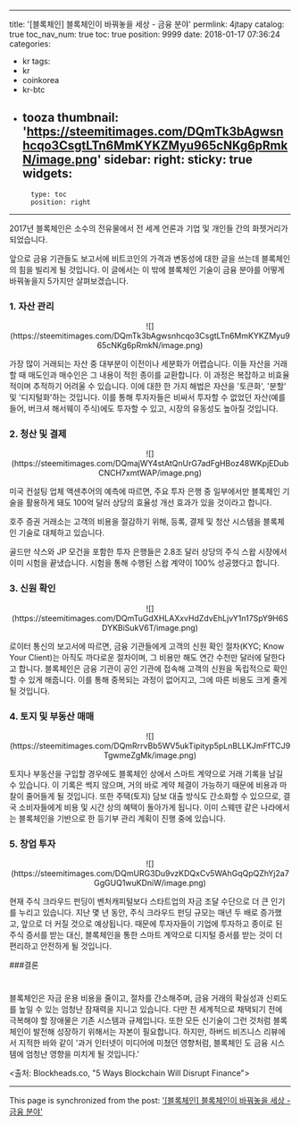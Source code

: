 
---
title: '[블록체인]  블록체인이 바꿔놓을 세상 - 금융 분야'
permlink: 4jtapy
catalog: true
toc_nav_num: true
toc: true
position: 9999
date: 2018-01-17 07:36:24
categories:
- kr
tags:
- kr
- coinkorea
- kr-btc
- tooza
thumbnail: 'https://steemitimages.com/DQmTk3bAgwsnhcqo3CsgtLTn6MmKYKZMyu965cNKg6pRmkN/image.png'
sidebar:
    right:
        sticky: true
widgets:
    -
        type: toc
        position: right
---


2017년 블록체인은 소수의 전유물에서  전 세계 언론과 기업 및 개인들 간의 화젯거리가 되었습니다.  

앞으로 금융 기관들도 보고서에 비트코인의 가격과 변동성에 대한 글을 쓰는데 블록체인의 힘을 빌리게 될 것입니다.  이 글에서는 이 밖에 블록체인 기술이 금융 분야를 어떻게 바꿔놓을지  5가지만 살펴보겠습니다.   

### 1. 자산 관리 

<center>
![](https://steemitimages.com/DQmTk3bAgwsnhcqo3CsgtLTn6MmKYKZMyu965cNKg6pRmkN/image.png)
</center>

가장 많이 거래되는 자산 중 대부분이 이전이나 세분화가 어렵습니다.  이들 자산을 거래할 때 매도인과 매수인은  그 내용이 적힌 종이를 교환합니다.  이 과정은 복잡하고 비효율적이며 추적하기 어려울 수 있습니다.   이에 대한 한 가지 해법은 자산을 '토큰화', '분할' 및 '디지털화'하는 것입니다.  이를 통해 투자자들은 비싸서 투자할 수 없었던  자산(예를 들어, 버크셔 해서웨이 주식)에도 투자할 수 있고, 시장의 유동성도 높아질 것입니다.  

### 2. 청산 및 결제 

<center>
![](https://steemitimages.com/DQmajWY4stAtQnUrG7adFgHBoz48WKpjEDubCNCH7xmtWAP/image.png)
</center>

미국 컨설팅 업체 액센추어의 예측에 따르면, 주요 투자 은행 중 일부에서만 블록체인 기술을 활용하게 돼도 100억 달러 상당의 효율성 개선 효과가 있을 것이라고 합니다. 
  
호주 증권 거래소는 고객의 비용을 절감하기 위해, 등록, 결제 및 청산 시스템을 블록체인 기술로 대체하고 있습니다. 

골드만 삭스와 JP 모건을 포함한 투자 은행들은 2.8조 달러 상당의 주식 스왑 시장에서 이미 시험을 끝냈습니다.  시험을 통해 수행된 스왑 계약이 100% 성공했다고 합니다.  

### 3. 신원 확인 

<center>
![](https://steemitimages.com/DQmTuGdXHLAXxvHdZdvEhLjvY1n17SpY9H6SDYKBiSukV6T/image.png)
</center>

로이터 통신의 보고서에 따르면, 금융 기관들에게 고객의 신원 확인 절차(KYC; Know Your Client)는 아직도 까다로운 절차이며, 그 비용만 해도 연간 수천만 달러에 달한다고 합니다.   블록체인은 금융 기관이 공인 기관에 접속해 고객의 신원을 독립적으로 확인할 수 있게 해줍니다.  이를 통해 중복되는 과정이 없어지고, 그에 따른 비용도 크게 줄게 될 것입니다.  

### 4. 토지 및 부동산 매매 

<center>
![](https://steemitimages.com/DQmRrrvBb5WV5ukTipityp5pLnBLLKJmFfTCJ9TgwmeZgMk/image.png)
</center>

토지나 부동산을 구입할 경우에도 블록체인 상에서 스마트 계약으로 거래 기록을 남길 수 있습니다.  이 기록은 썩지 않으며, 거의 바로 계약 체결이 가능하기 때문에 비용과 마찰이 줄어들게 될 것입니다.   또한 주택(토지) 담보 대출 방식도 간소화할 수 있으므로, 결국 소비자들에게 비용 및 시간 상의 혜택이 돌아가게 됩니다.  이미 스웨덴 같은 나라에서는 블록체인을 기반으로 한 등기부 관리 계획이 진행 중에 있습니다.  

### 5. 창업 투자 

<center>
![](https://steemitimages.com/DQmURG3Du9vzKDQxCv5WAhGqQpQZhYj2a7GgGUQ1wuKDniW/image.png)
</center>

현재 주식 크라우드 펀딩이 벤처캐피털보다 스타트업의 자금 조달 수단으로  더 큰 인기를 누리고 있습니다.  지난 몇 년 동안, 주식 크라우드 펀딩 규모는 매년 두 배로 증가했고, 앞으로 더 커질 것으로 예상됩니다.  때문에 투자자들이 기업에 투자하고 종이로 된 주식 증서를 받는 대신, 블록체인을 통한 스마트 계약으로  디지털 증서를 받는 것이 더 편리하고 안전하게 될 것입니다.  

###결론 
#
블록체인은 자금 운용 비용을 줄이고, 절차를 간소해주며, 금융 거래의 확실성과 신뢰도를 높일 수 있는 엄청난 잠재력을 지니고 있습니다.  다만 전 세계적으로 채택되기 전에 극복해야 할 장애물은 기존 시스템과 규제입니다.  또한 모든 신기술이 그런 것처럼 블록체인이 발전해  성장하기 위해서는 자본이 필요합니다.  하지만,  하버드 비즈니스 리뷰에서 지적한 바와 같이 '과거 인터넷이 미디어에 미쳤던 영향처럼, 블록체인 도 금융 시스템에 엄청난 영향을 미치게 될 것입니다.' 

<출처: Blockheads.co, "5 Ways Blockchain Will Disrupt Finance">

- - -

This page is synchronized from the post: ['[블록체인]  블록체인이 바꿔놓을 세상 - 금융 분야'](https://steemit.com/@pius.pius/4jtapy)
